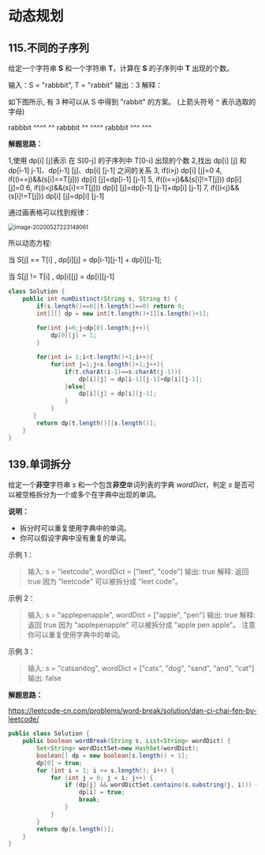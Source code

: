 # 动态规划

## 115.不同的子序列

给定一个字符串 **S** 和一个字符串 **T**，计算在 **S** 的子序列中 **T** 出现的个数。

输入：S = "rabbbit", T = "rabbit"
输出：3
解释：

如下图所示, 有 3 种可以从 S 中得到 "rabbit" 的方案。
(上箭头符号 ^ 表示选取的字母)

rabbbit
^^^^ ^^
rabbbit
^^ ^^^^
rabbbit
^^^ ^^^

**解题思路：**

1,使用 dp[i] [j]表示 在 S[0-j] 的子序列中 T[0-i] 出现的个数
2,找出 dp[i] [j] 和 dp[i-1] j-1]、dp[i-1] [j]、dp[i] [j-1] 之间的关系
3, if(i>j) dp[i] [j]=0
4, if((i==j)&&(s[i]==T[j])) dp[i] [j]=dp[i-1] [j-1]
5, if((i==j)&&(s[i]!=T[j])) dp[i] [j]=0
6, if((i<j)&&(s[i]==T[j])) dp[i] [j]=dp[i-1] [j-1]+dp[i] [j-1]
7, if((i<j)&&(s[i]!=T[j])) dp[i] [j]=dp[i] [j-1]

通过画表格可以找到规律：

<img src="C:\Users\1308-Lunus\AppData\Roaming\Typora\typora-user-images\image-20200527223148061.png" alt="image-20200527223148061" style="zoom: 80%;" />

所以动态方程:

当 S[j] == T[i] , dp[i][j] = dp[i-1][j-1] + dp[i][j-1];

当 S[j] != T[i] , dp[i][j] = dp[i][j-1]

```java
class Solution {
    public int numDistinct(String s, String t) {
        if(s.length()==0||t.length()==0) return 0;
        int[][] dp = new int[t.length()+1][s.length()+1];
      
        for(int j=0;j<dp[0].length;j++){
            dp[0][j] = 1;
        }

        for(int i= 1;i<t.length()+1;i++){
            for(int j=1;j<s.length()+1;j++){
                if(t.charAt(i-1)==s.charAt(j-1)){
                    dp[i][j] = dp[i-1][j-1]+dp[i][j-1];
                }else{
                    dp[i][j] = dp[i][j-1];
                }
            }
       }
        return dp[t.length()][s.length()];
    }
}
```



## 139.单词拆分

给定一个**非空**字符串 *s* 和一个包含**非空**单词列表的字典 *wordDict*，判定 *s* 是否可以被空格拆分为一个或多个在字典中出现的单词。

**说明：**

- 拆分时可以重复使用字典中的单词。
- 你可以假设字典中没有重复的单词。

示例 1：

> 输入: s = "leetcode", wordDict = ["leet", "code"]
> 输出: true
> 解释: 返回 true 因为 "leetcode" 可以被拆分成 "leet code"。

示例 2：

> 输入: s = "applepenapple", wordDict = ["apple", "pen"]
> 输出: true
> 解释: 返回 true 因为 "applepenapple" 可以被拆分成 "apple pen apple"。
>      注意你可以重复使用字典中的单词。

示例 3：

> 输入: s = "catsandog", wordDict = ["cats", "dog", "sand", "and", "cat"]
> 输出: false

**解题思路：**

https://leetcode-cn.com/problems/word-break/solution/dan-ci-chai-fen-by-leetcode/

```java
public class Solution {
    public boolean wordBreak(String s, List<String> wordDict) {
        Set<String> wordDictSet=new HashSet(wordDict);
        boolean[] dp = new boolean[s.length() + 1];
        dp[0] = true;
        for (int i = 1; i <= s.length(); i++) {
            for (int j = 0; j < i; j++) {
                if (dp[j] && wordDictSet.contains(s.substring(j, i))) {
                    dp[i] = true;
                    break;
                }
            }
        }
        return dp[s.length()];
    }
}
```

